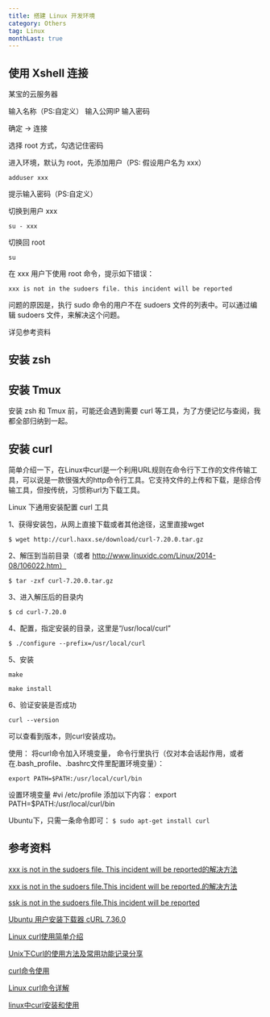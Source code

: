 ```yaml
---
title: 搭建 Linux 开发环境
category: Others
tag: Linux
monthLast: true
---
```


## 使用 Xshell 连接

某宝的云服务器

输入名称（PS:自定义）
输入公网IP
输入密码

确定 -> 连接

选择 root 方式，勾选记住密码

进入环境，默认为 root，先添加用户（PS: 假设用户名为 xxx）

`adduser xxx`

提示输入密码（PS:自定义）

切换到用户 xxx

`su - xxx`

切换回 root 

`su`

在 xxx 用户下使用 root 命令，提示如下错误：

`xxx is not in the sudoers file. this incident will be reported`

问题的原因是，执行 sudo 命令的用户不在 sudoers 文件的列表中。可以通过编辑 sudoers 文件，来解决这个问题。

详见参考资料

## 安装 zsh

## 安装 Tmux

安装 zsh 和 Tmux 前，可能还会遇到需要 curl 等工具，为了方便记忆与查阅，我都全部归纳到一起。

## 安装 curl

简单介绍一下，在Linux中curl是一个利用URL规则在命令行下工作的文件传输工具，可以说是一款很强大的http命令行工具。它支持文件的上传和下载，是综合传输工具，但按传统，习惯称url为下载工具。

Linux 下通用安装配置 curl 工具

1、获得安装包，从网上直接下载或者其他途径，这里直接wget

`$ wget http://curl.haxx.se/download/curl-7.20.0.tar.gz`

2、解压到当前目录（或者 http://www.linuxidc.com/Linux/2014-08/106022.htm）

`$ tar -zxf curl-7.20.0.tar.gz`

3、进入解压后的目录内

`$ cd curl-7.20.0`

4、配置，指定安装的目录，这里是“/usr/local/curl”

`$ ./configure --prefix=/usr/local/curl`

5、安装

`make`

`make install`


6、验证安装是否成功

`curl --version`

可以查看到版本，则curl安装成功。

使用：
将curl命令加入环境变量，
命令行里执行（仅对本会话起作用，或者在.bash_profile、.bashrc文件里配置环境变量）：

`export PATH=$PATH:/usr/local/curl/bin`

设置环境变量 #vi /etc/profile 添加以下内容： export PATH=$PATH:/usr/local/curl/bin

Ubuntu下，只需一条命令即可：
`$ sudo apt-get install curl`


## 参考资料

[xxx is not in the sudoers file. This incident will be reported的解决方法](http://www.tuicool.com/articles/ueERva)

[xxx is not in the sudoers file.This incident will be reported.的解决方法](http://www.cnblogs.com/zox2011/archive/2013/05/28/3103824.html)

[ssk is not in the sudoers file.This incident will be reported](http://zhidao.baidu.com/link?url=jw9jw0Rnh3IaSbu4S8n-cNL4tK1CZJYpHyuGrPIhV3irQ3TdAe4pkfcVNilUpVlnZeMgC-EFZsWsxo0niJmZ3_)

[Ubuntu 用户安装下载器 cURL 7.36.0](http://www.linuxidc.com/Linux/2014-05/102269.htm)

[Linux curl使用简单介绍](http://www.linuxidc.com/Linux/2008-01/10891.htm)

[Unix下Curl的使用方法及常用功能记录分享](http://www.linuxidc.com/Linux/2012-08/69154.htm)

[curl命令使用](http://www.linuxidc.com/Linux/2014-09/107018.htm)

[Linux curl命令详解](http://www.linuxdiyf.com/linux/2800.html)

[linux中curl安装和使用](https://blog.csdn.net/wanwanmom/article/details/80018882)